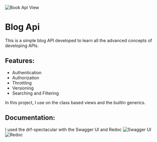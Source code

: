 ![Book Api View](https://github.com/Timiemmy/New-Blog-Api/assets/100134035/de174615-bc87-4ad4-9187-41960b483950)
# Blog Api

This is a simple blog API developed to learn all the advanced concepts of developing APIs.

## Features:
- Authentication
- Authorization
- Throttling
- Versioning
- Searching and Filtering


In this project, I use on the class based views and the builtin generics.

## Documentation:
I used the drf-spectacular with the Swagger UI and Redoc
![Swagger UI](https://github.com/Timiemmy/New-Blog-Api/assets/100134035/951948ec-e5e3-485e-be4e-0b2fe5f6da77)
![Redoc](https://github.com/Timiemmy/New-Blog-Api/assets/100134035/1c5078c8-319e-4a2c-87b9-b5c56a5dbdbf)
